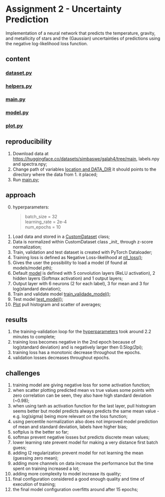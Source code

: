 # Assignment 2 - Uncertainty Prediction
Implementation of a neural network that predicts the temperature, gravity, and metallicity of stars and the (Gaussian) uncertainties of predictions using the negative log-likelihood loss function.

## content
### [dataset.py](dataset.py)
### [helpers.py](helpers.py)
### [main.py](main.py)
### [model.py](model.py)
### [plot.py](plot.py)

## reproducibility
1. Download data at https://huggingface.co/datasets/simbaswe/galah4/tree/main, labels.npy and spectra.npy;
2. Change path of variables [location and DATA_DIR](main.py) it should points to the directory where the data from 1. it placed;
3. Run [main.py](main.py);

## approach
0. hyperparameters:
    > batch_size = 32 <br>
    > learning_rate = 2e-4 <br>
    > num_epochs = 10 <br>
1. Load data and stored in a [CustomDataset](dataset.py) class;<br>
2. Data is normalized within CustomDataset class \__init__ through z-score normalization;<br>
3. Train, validation and test dataset is created with PyTorch Dataloader;<br>
4. Training loss is defined as Negative Loss-likelihood at [nll_loss()](helpers.py);<br>
5. Gives the user the possibility to load a model (if found at models/model.pth);<br>
6. Default [model](model.py) is defined with 5 convolution layers (ReLU activation), 2 hidden layers (Softmax activation) and 1 output layers;<br>
7. Output layer with 6 neurons (2 for each label), 3 for mean and 3 for log(standard deviation); <br>
8. Train and validate model [train_validade_model()](helpers.py);<br>
9. Test model [test_model()](helpers.py);<br>
10. [Plot](plot.py) pull histogram and scatter of averages;<br>

## results
1. the training-validation loop for the [hyperparameters](#approach) took around 2.2 minutes to complete; <br>
2. training loss becomes negative in the 2nd epoch because of log(standard deviation) and is negatively larger then 0.5*log(2*pi); <br>
3. training loss has a monotonic decrease throughout the epochs. <br>
4. validation losses decreases throughout epochs.<br>

## challenges
1. training model are giving negative loss for some activation function; <br>
2. when scatter plotting predicted mean vs true values some points with zero correlation can be seen, they also have high standard deviation (~0.98); <br>
3. when using tanh as activation function for the last layer, pull histogram seems better but model predicts always predicts the same mean value - e.g. log(sigma) being more relevant on the loss function; <br>
4. using percentile normalization also does not improved model prediction of mean and standard deviation, labels have higher bias; <br>
5. softplus is the better so far; <br>
6. softmax prevent negative losses but predicts discrete mean values; <br>
7. lower learning rate prevent model for making a very distance first batch guess; <br>
8. adding l2 regularization prevent model for not learning the mean (guessing zero mean); <br>
9. adding more channels on data increase the performance but the time spent on training increased a lot; <br>
10. adding more complexity to model increase its quality; <br>
11. final configuration considered a good enough quality and time of execution of training; <br>
12. the final model configuration overfitts around after 15 epochs; <br>
